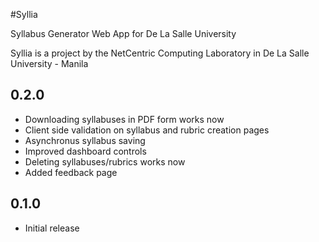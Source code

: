 #Syllia

Syllabus Generator Web App for De La Salle University

Syllia is a project by the NetCentric Computing Laboratory in De La Salle University - Manila

## 0.2.0
- Downloading syllabuses in PDF form works now
- Client side validation on syllabus and rubric creation pages
- Asynchronus syllabus saving
- Improved dashboard controls
- Deleting syllabuses/rubrics works now
- Added feedback page

## 0.1.0
- Initial release
